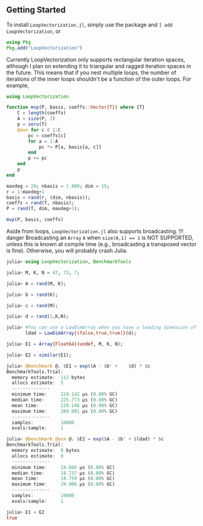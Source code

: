 ## Getting Started

To install `LoopVectorization.jl`, simply use the package and `] add LoopVectorization`, or
```julia
using Pkg
Pkg.add("LoopVectorization")
```

Currently LoopVectorization only supports rectangular iteration spaces, although I plan on extending it to triangular and ragged iteration spaces in the future.
This means that if you nest multiple loops, the number of iterations of the inner loops shouldn't be a function of the outer loops. For example,
```julia
using LoopVectorization 

function mvp(P, basis, coeffs::Vector{T}) where {T}
    C = length(coeffs)
    A = size(P, 1)
    p = zero(T)
    @avx for c ∈ 1:C
        pc = coeffs[c]
        for a = 1:A
            pc *= P[a, basis[a, c]]
        end
        p += pc
    end
    p
end

maxdeg = 20; nbasis = 1_000; dim = 15;
r = 1:maxdeg+1
basis = rand(r, (dim, nbasis));
coeffs = rand(T, nbasis);
P = rand(T, dim, maxdeg+1);

mvp(P, basis, coeffs)
```

Aside from loops, `LoopVectorization.jl` also supports broadcasting.
!!! danger
    Broadcasting an `Array` `A` when `size(A,1) == 1` is NOT SUPPORTED, unless this is known at compile time (e.g., broadcasting a transposed vector is fine). Otherwise, you will probably crash Julia.

```julia
julia> using LoopVectorization, BenchmarkTools

julia> M, K, N = 47, 73, 7;

julia> A = rand(M, K);

julia> b = rand(K);

julia> c = rand(M);

julia> d = rand(1,K,N);

julia> #You can use a LowDimArray when you have a leading dimension of size 1.
       ldad = LowDimArray{(false,true,true)}(d);

julia> E1 = Array{Float64}(undef, M, K, N);

julia> E2 = similar(E1);

julia> @benchmark @. $E1 = exp($A - $b' +    $d) * $c
BenchmarkTools.Trial: 
  memory estimate:  112 bytes
  allocs estimate:  5
  --------------
  minimum time:     224.142 μs (0.00% GC)
  median time:      225.773 μs (0.00% GC)
  mean time:        229.146 μs (0.00% GC)
  maximum time:     289.601 μs (0.00% GC)
  --------------
  samples:          10000
  evals/sample:     1

julia> @benchmark @avx @. $E2 = exp($A - $b' + $ldad) * $c
BenchmarkTools.Trial: 
  memory estimate:  0 bytes
  allocs estimate:  0
  --------------
  minimum time:     19.666 μs (0.00% GC)
  median time:      19.737 μs (0.00% GC)
  mean time:        19.759 μs (0.00% GC)
  maximum time:     29.906 μs (0.00% GC)
  --------------
  samples:          10000
  evals/sample:     1

julia> E1 ≈ E2
true
```





